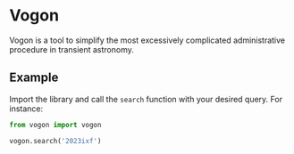 # Vogon

Vogon is a tool to simplify the most excessively complicated administrative procedure in transient astronomy.

## Example

Import the library and call the `search` function with your desired query. For instance:

```python
from vogon import vogon

vogon.search('2023ixf')
